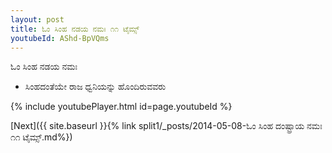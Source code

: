 ```yaml
---
layout: post
title: ಓಂ ಸಿಂಹ ನಡಯ ನಮಃ ೧೧ ಟೈಮ್ಸ್
youtubeId: AShd-BpVQms
---
```

 
 
 ಓಂ ಸಿಂಹ ನಡಯ ನಮಃ  
 
 -  ಸಿಂಹದಂತೆಯೇ ರಾಜ ಧ್ವನಿಯನ್ನು ಹೊಂದಿರುವವರು 
 
  
 
  
 
 
 
 
 
 


{% include youtubePlayer.html id=page.youtubeId %}
 
[Next]({{ site.baseurl }}{% link  split1/_posts/2014-05-08-ಓಂ ಸಿಂಹ ದಂಷ್ಟ್ರಾಯ ನಮಃ ೧೧ ಟೈಮ್ಸ್.md%})
 
